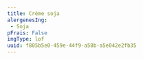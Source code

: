 ```yaml
---
title: Crème soja
alergenesIng:
 - Soja
pFrais: False
ingType: lof
uuid: f805b5e0-459e-44f9-a58b-a5e042e2fb35
---
```

